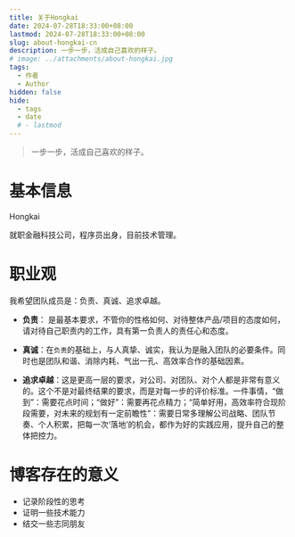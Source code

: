 ```yaml
---
title: 关于Hongkai
date: 2024-07-28T18:33:00+08:00
lastmod: 2024-07-28T18:33:00+08:00
slug: about-hongkai-cn
description: 一步一步，活成自己喜欢的样子。
# image: ../attachments/about-hongkai.jpg
tags:
  - 作者
  - Author
hidden: false
hide:
  - tags
  - date
  # - lastmod
---
```


> 一步一步，活成自己喜欢的样子。

# 基本信息

Hongkai

就职金融科技公司，程序员出身，目前技术管理。

# 职业观

我希望团队成员是：负责、真诚、追求卓越。

- <b>负责</b>：
  是最基本要求，不管你的性格如何、对待整体产品/项目的态度如何，请对待自己职责内的工作，具有第一负责人的责任心和态度。

- <b>真诚</b>：在`负责`的基础上，与人真挚、诚实，我认为是融入团队的必要条件。同时也是团队和谐、消除内耗、气出一孔、高效率合作的基础因素。

- <b>追求卓越</b>：这是更高一层的要求，对公司、对团队、对个人都是非常有意义的。这个不是对最终结果的要求，而是对每一步的评价标准。一件事情，“做到”：需要花点时间；“做好”：需要再花点精力；“简单好用，高效率符合现阶段需要，对未来的规划有一定前瞻性”：需要日常多理解公司战略、团队节奏、个人积累，把每一次‘落地’的机会，都作为好的实践应用，提升自己的整体把控力。

# 博客存在的意义

- 记录阶段性的思考
- 证明一些技术能力
- 结交一些志同朋友
